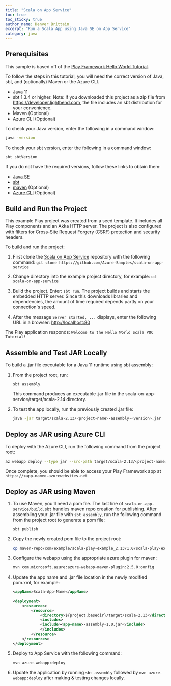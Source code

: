 ```yaml
---
title: "Scala on App Service"
toc: true
toc_sticky: true
author_name: Denver Brittain
excerpt: "Run a Scala App using Java SE on App Service"
category: java
---
```


## Prerequisites

This sample is based off of the [Play Framework Hello World Tutorial](https://github.com/playframework/play-samples/tree/2.8.x/play-scala-hello-world-tutorial). 

To follow the steps in this tutorial, you will need the correct version of Java, sbt, and (optionally) Maven or the Azure CLI.

* Java 11
* sbt 1.3.4 or higher. Note: if you downloaded this project as a zip file from <https://developer.lightbend.com>, the file includes an sbt distribution for your convenience.
* Maven (Optional)
* Azure CLI (Optional)

To check your Java version, enter the following in a command window:

```bash
java -version
```

To check your sbt version, enter the following in a command window:

```bash
sbt sbtVersion
```

If you do not have the required versions, follow these links to obtain them:

* [Java SE](http://www.oracle.com/technetwork/java/javase/downloads/index.html)
* [sbt](http://www.scala-sbt.org/download.html)
* [maven](https://maven.apache.org/install.html) (Optional)
* [Azure CLI](https://docs.microsoft.com/en-us/cli/azure/install-azure-cli) (Optional)

## Build and Run the Project

This example Play project was created from a seed template. It includes all Play components and an Akka HTTP server. The project is also configured with filters for Cross-Site Request Forgery (CSRF) protection and security headers.

To build and run the project:

1. First clone the [Scala on App Service](https://github.com/Azure-Samples/scala-on-app-service) repository with the following command: `git clone https://github.com/Azure-Samples/scala-on-app-service` 

2. Change directory into the example project directory, for example: `cd scala-on-app-service`

2. Build the project. Enter: `sbt run`. The project builds and starts the embedded HTTP server. Since this downloads libraries and dependencies, the amount of time required depends partly on your connection's speed.

3. After the message `Server started, ...` displays, enter the following URL in a browser: <http://localhost:80>

The Play application responds: `Welcome to the Hello World Scala POC Tutorial!`


## Assemble and Test JAR Locally

To build a .jar file executable for a Java 11 runtime using sbt assembly: 

1. From the project root, run: 

    ```bash
    sbt assembly
    ```

    This command produces an executable .jar file in the scala-on-app-service/target/scala-2.14 directory.

2. To test the app locally, run the previously created .jar file:  

    ```bash
    java -jar target/scala-2.13/<project-name>-assembly-<version>.jar
    ```


## Deploy as JAR using Azure CLI

To deploy with the Azure CLI, run the following command from the project root:

```bash
az webapp deploy --type jar --src-path target/scala-2.13/<project-name>-assembly-<version>.jar --name <app-name> --resource-group <resource-group>
```

Once complete, you should be able to access your Play Framework app at `https://<app-name>.azurewebsites.net`

## Deploy as JAR using Maven

1. To use Maven, you'll need a pom file. The last line of `scala-on-app-service/build.sbt` handles maven repo creation for publishing. After assembling your .jar file with `sbt assembly`, run the following command from the project root to generate a pom file: 

    ```bash
    sbt publish
    ```

2. Copy the newly created pom file to the project root: 

    ```bash
    cp maven-repo/com/example/scala-play-example_2.13/1.0/scala-play-example_2.13-1.0.pom pom.xml
    ```

3. Configure the webapp using the appropriate azure plugin for maven:

    ```bash
    mvn com.microsoft.azure:azure-webapp-maven-plugin:2.5.0:config
    ```

4. Update the app name and .jar file location in the newly modified pom.xml, for example: 

    ```xml
    <appName>Scala-App-Name</appName>
    ```

    ```xml
    <deployment>
        <resources>
            <resource>
                <directory>${project.basedir}/target/scala-2.13</directory>
                <includes>
                <include><app-name>-assembly-1.0.jar</include>
                </includes>
            </resource>
        </resources>
    </deployment>
    ```

5. Deploy to App Service with the following command:

    ```bash
    mvn azure-webapp:deploy
    ```

6. Update the application by running `sbt assembly` followed by `mvn azure-webapp:deploy` after making & testing changes locally.
